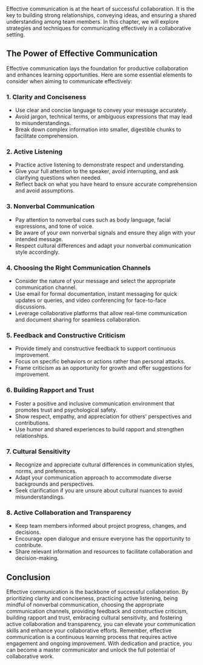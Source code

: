 
Effective communication is at the heart of successful collaboration. It is the key to building strong relationships, conveying ideas, and ensuring a shared understanding among team members. In this chapter, we will explore strategies and techniques for communicating effectively in a collaborative setting.

The Power of Effective Communication
------------------------------------

Effective communication lays the foundation for productive collaboration and enhances learning opportunities. Here are some essential elements to consider when aiming to communicate effectively:

### 1. Clarity and Conciseness

* Use clear and concise language to convey your message accurately.
* Avoid jargon, technical terms, or ambiguous expressions that may lead to misunderstandings.
* Break down complex information into smaller, digestible chunks to facilitate comprehension.

### 2. Active Listening

* Practice active listening to demonstrate respect and understanding.
* Give your full attention to the speaker, avoid interrupting, and ask clarifying questions when needed.
* Reflect back on what you have heard to ensure accurate comprehension and avoid assumptions.

### 3. Nonverbal Communication

* Pay attention to nonverbal cues such as body language, facial expressions, and tone of voice.
* Be aware of your own nonverbal signals and ensure they align with your intended message.
* Respect cultural differences and adapt your nonverbal communication style accordingly.

### 4. Choosing the Right Communication Channels

* Consider the nature of your message and select the appropriate communication channel.
* Use email for formal documentation, instant messaging for quick updates or queries, and video conferencing for face-to-face discussions.
* Leverage collaborative platforms that allow real-time communication and document sharing for seamless collaboration.

### 5. Feedback and Constructive Criticism

* Provide timely and constructive feedback to support continuous improvement.
* Focus on specific behaviors or actions rather than personal attacks.
* Frame criticism as an opportunity for growth and offer suggestions for improvement.

### 6. Building Rapport and Trust

* Foster a positive and inclusive communication environment that promotes trust and psychological safety.
* Show respect, empathy, and appreciation for others' perspectives and contributions.
* Use humor and shared experiences to build rapport and strengthen relationships.

### 7. Cultural Sensitivity

* Recognize and appreciate cultural differences in communication styles, norms, and preferences.
* Adapt your communication approach to accommodate diverse backgrounds and perspectives.
* Seek clarification if you are unsure about cultural nuances to avoid misunderstandings.

### 8. Active Collaboration and Transparency

* Keep team members informed about project progress, changes, and decisions.
* Encourage open dialogue and ensure everyone has the opportunity to contribute.
* Share relevant information and resources to facilitate collaboration and decision-making.

Conclusion
----------

Effective communication is the backbone of successful collaboration. By prioritizing clarity and conciseness, practicing active listening, being mindful of nonverbal communication, choosing the appropriate communication channels, providing feedback and constructive criticism, building rapport and trust, embracing cultural sensitivity, and fostering active collaboration and transparency, you can elevate your communication skills and enhance your collaborative efforts. Remember, effective communication is a continuous learning process that requires active engagement and ongoing improvement. With dedication and practice, you can become a master communicator and unlock the full potential of collaborative work.
